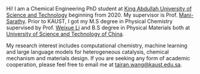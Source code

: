 
Hi! I am a Chemical Engineering PhD student at <a href="https://www.kaust.edu.sa/en">King Abdullah University of Science and Technology</a> beginning from 2020. My supervisor is Prof. <a href="https://www.kaust.edu.sa/en/study/faculty/mani-sarathy"> Mani-Sarathy</a>. 
Prior to KAUST, I got my M.S degree in Physical Chemistry supervised by Prof. <a href="https://tcc.ustc.edu.cn/main.htm">Weixue Li</a> and B.S degree in Physical Materials both at <a href="https://en.ustc.edu.cn/">University of Science and Technology of China</a>. 

My research interest includes computational chemistry, machine learning and large language models for heterogeneous catalysis, chemical mechanism and materials design. If you are seeking any form of academic cooperation, please feel free to email me at [tairan.wang@kaust.edu.sa](mailto:tairan.wang@kaust.edu.sa).
